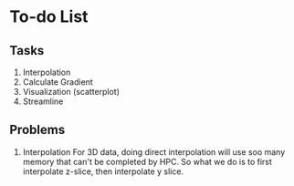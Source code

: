# To-do List

## Tasks

1. Interpolation
2. Calculate Gradient
3. Visualization (scatterplot)
4. Streamline

## Problems

1. Interpolation
For 3D data, doing direct interpolation will use soo many memory that can't be completed by HPC.
So what we do is to first interpolate z-slice, then interpolate y slice.
